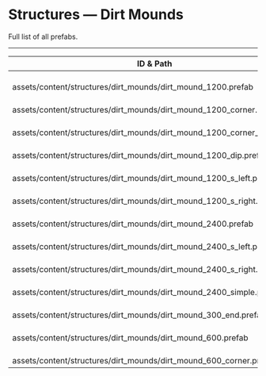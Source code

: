 # Structures — Dirt Mounds
Full list of all <Badge type="warning" text="13"/> prefabs.

---
| ID & Path |
| --- |
| <a href="#694157366"><Badge id="694157366" type="tip" text="#"/></a> <Badge type="tip" text="694157366"/> <br> assets/content/structures/dirt_mounds/dirt_mound_1200.prefab |
| <a href="#2965261217"><Badge id="2965261217" type="tip" text="#"/></a> <Badge type="tip" text="2965261217"/> <br> assets/content/structures/dirt_mounds/dirt_mound_1200_corner.prefab |
| <a href="#3240763374"><Badge id="3240763374" type="tip" text="#"/></a> <Badge type="tip" text="3240763374"/> <br> assets/content/structures/dirt_mounds/dirt_mound_1200_corner_dip.prefab |
| <a href="#3230206393"><Badge id="3230206393" type="tip" text="#"/></a> <Badge type="tip" text="3230206393"/> <br> assets/content/structures/dirt_mounds/dirt_mound_1200_dip.prefab |
| <a href="#298434597"><Badge id="298434597" type="tip" text="#"/></a> <Badge type="tip" text="298434597"/> <br> assets/content/structures/dirt_mounds/dirt_mound_1200_s_left.prefab |
| <a href="#2403402207"><Badge id="2403402207" type="tip" text="#"/></a> <Badge type="tip" text="2403402207"/> <br> assets/content/structures/dirt_mounds/dirt_mound_1200_s_right.prefab |
| <a href="#446031256"><Badge id="446031256" type="tip" text="#"/></a> <Badge type="tip" text="446031256"/> <br> assets/content/structures/dirt_mounds/dirt_mound_2400.prefab |
| <a href="#1610891984"><Badge id="1610891984" type="tip" text="#"/></a> <Badge type="tip" text="1610891984"/> <br> assets/content/structures/dirt_mounds/dirt_mound_2400_s_left.prefab |
| <a href="#1494453944"><Badge id="1494453944" type="tip" text="#"/></a> <Badge type="tip" text="1494453944"/> <br> assets/content/structures/dirt_mounds/dirt_mound_2400_s_right.prefab |
| <a href="#3724287163"><Badge id="3724287163" type="tip" text="#"/></a> <Badge type="tip" text="3724287163"/> <br> assets/content/structures/dirt_mounds/dirt_mound_2400_simple.prefab |
| <a href="#2213399132"><Badge id="2213399132" type="tip" text="#"/></a> <Badge type="tip" text="2213399132"/> <br> assets/content/structures/dirt_mounds/dirt_mound_300_end.prefab |
| <a href="#461836227"><Badge id="461836227" type="tip" text="#"/></a> <Badge type="tip" text="461836227"/> <br> assets/content/structures/dirt_mounds/dirt_mound_600.prefab |
| <a href="#1132727258"><Badge id="1132727258" type="tip" text="#"/></a> <Badge type="tip" text="1132727258"/> <br> assets/content/structures/dirt_mounds/dirt_mound_600_corner.prefab |
